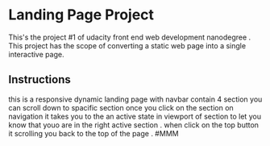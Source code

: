 # Landing Page Project
This's the project #1 of udacity front end web development nanodegree .
This project has the scope of converting a static web page into a single interactive page.

## Instructions

this is a responsive dynamic landing page with navbar contain 4 section you can scroll down to spacific section once you click on the section on navigation it takes you to the an active state in viewport of section to let you know that youo are in the right active section .
when click on the top button it scrolling you back to the top of the page .
#MMM